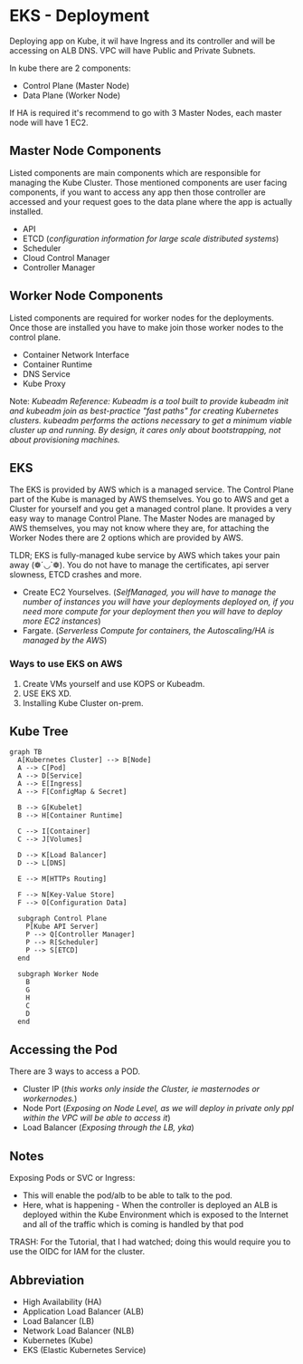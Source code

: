 # EKS - Deployment

Deploying app on Kube, it wil have Ingress and its controller and will be accessing on ALB DNS. VPC will have Public and Private Subnets.

In kube there are 2 components:

- Control Plane (Master Node)
- Data Plane (Worker Node)

If HA is required it's recommend to go with 3 Master Nodes, each master node will have 1 EC2.

## Master Node Components

Listed components are main components which are responsible for managing the Kube Cluster. Those mentioned components are user facing components, if you want to access any app then those controller are accessed and your request goes to the data plane where the app is actually installed.

- API
- ETCD (_configuration information for large scale distributed systems_)
- Scheduler
- Cloud Control Manager
- Controller Manager

## Worker Node Components

Listed components are required for worker nodes for the deployments. Once those are installed you have to make join those worker nodes to the control plane.

- Container Network Interface
- Container Runtime
- DNS Service
- Kube Proxy

Note: _Kubeadm Reference: Kubeadm is a tool built to provide kubeadm init and kubeadm join as best-practice "fast paths" for creating Kubernetes clusters. kubeadm performs the actions necessary to get a minimum viable cluster up and running. By design, it cares only about bootstrapping, not about provisioning machines._

## EKS

The EKS is provided by AWS which is a managed service. The Control Plane part of the Kube is managed by AWS themselves. You go to AWS and get a Cluster for yourself and you get a managed control plane. It provides a very easy way to manage Control Plane.
The Master Nodes are managed by AWS themselves, you may not know where they are, for attaching the Worker Nodes there are 2 options which are provided by AWS.

TLDR; EKS is fully-managed kube service by AWS which takes your pain away (❁´◡`❁). You do not have to manage the certificates, api server slowness, ETCD crashes and more.

- Create EC2 Yourselves. (_SelfManaged, you will have to manage the number of instances you will have your deployments deployed on, if you need more compute for your deployment then you will have to deploy more EC2 instances_)
- Fargate. (_Serverless Compute for containers, the Autoscaling/HA is managed by the AWS_)

### Ways to use EKS on AWS

1. Create VMs yourself and use KOPS or Kubeadm.
2. USE EKS XD.
3. Installing Kube Cluster on-prem.

## Kube Tree

```mermaid
graph TB
  A[Kubernetes Cluster] --> B[Node]
  A --> C[Pod]
  A --> D[Service]
  A --> E[Ingress]
  A --> F[ConfigMap & Secret]

  B --> G[Kubelet]
  B --> H[Container Runtime]

  C --> I[Container]
  C --> J[Volumes]

  D --> K[Load Balancer]
  D --> L[DNS]

  E --> M[HTTPs Routing]

  F --> N[Key-Value Store]
  F --> O[Configuration Data]

  subgraph Control Plane
    P[Kube API Server]
    P --> Q[Controller Manager]
    P --> R[Scheduler]
    P --> S[ETCD]
  end

  subgraph Worker Node
    B
    G
    H
    C
    D
  end
```

## Accessing the Pod

There are 3 ways to access a POD.

- Cluster IP (_this works only inside the Cluster, ie masternodes or workernodes._)
- Node Port (_Exposing on Node Level, as we will deploy in private only ppl within the VPC will be able to access it_)
- Load Balancer (_Exposing through the LB, yka_)

## Notes

Exposing Pods or SVC or Ingress:

- This will enable the pod/alb to be able to talk to the pod.
- Here, what is happening - When the controller is deployed an ALB is deployed within the Kube Environment which is exposed to the Internet and all of the traffic which is coming is handled by that pod 

TRASH:
For the Tutorial, that I had watched; doing this would require you to use the OIDC for IAM for the cluster.

## Abbreviation

- High Availability (HA)
- Application Load Balancer (ALB)
- Load Balancer (LB)
- Network Load Balancer (NLB)
- Kubernetes (Kube)
- EKS (Elastic Kubernetes Service)
